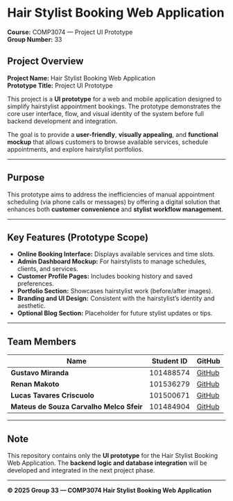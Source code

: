 # Hair Stylist Booking Web Application  

**Course:** COMP3074 — Project UI Prototype  
**Group Number:** 33  

## Project Overview
**Project Name:** Hair Stylist Booking Web Application  
**Prototype Title:** Project UI Prototype  

This project is a **UI prototype** for a web and mobile application designed to simplify hairstylist appointment bookings. The prototype demonstrates the core user interface, flow, and visual identity of the system before full backend development and integration.  

The goal is to provide a **user-friendly**, **visually appealing**, and **functional mockup** that allows customers to browse available services, schedule appointments, and explore hairstylist portfolios.  

---

## Purpose
This prototype aims to address the inefficiencies of manual appointment scheduling (via phone calls or messages) by offering a digital solution that enhances both **customer convenience** and **stylist workflow management**.

---

##  Key Features (Prototype Scope)
- **Online Booking Interface:** Displays available services and time slots.  
- **Admin Dashboard Mockup:** For hairstylists to manage schedules, clients, and services.  
- **Customer Profile Pages:** Includes booking history and saved preferences.  
- **Portfolio Section:** Showcases hairstylist work (before/after images).  
- **Branding and UI Design:** Consistent with the hairstylist’s identity and aesthetic.  
- **Optional Blog Section:** Placeholder for future stylist updates or tips.  





---

##  Team Members

| Name | Student ID | GitHub |
|------|-------------|--------|
| **Gustavo Miranda** | 101488574 | [GitHub](https://github.com/GustavoMiranda2) |
| **Renan Makoto** | 101536279 | [GitHub](https://github.com/renanmakoto) |
| **Lucas Tavares Criscuolo** | 101500671 | [GitHub](https://github.com/Stuaarts) |
| **Mateus de Souza Carvalho Melco Sfeir** | 101484904 | [GitHub](https://github.com/mateussfeir) |





---

##  Note
This repository contains only the **UI prototype** for the Hair Stylist Booking Web Application. The **backend logic and database integration** will be developed and integrated in the next project phase.

---

**© 2025 Group 33 — COMP3074 Hair Stylist Booking Web Application**

